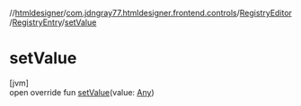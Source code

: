 //[htmldesigner](../../../../index.md)/[com.jdngray77.htmldesigner.frontend.controls](../../index.md)/[RegistryEditor](../index.md)/[RegistryEntry](index.md)/[setValue](set-value.md)

# setValue

[jvm]\
open override fun [setValue](set-value.md)(value: [Any](https://kotlinlang.org/api/latest/jvm/stdlib/kotlin/-any/index.html))
